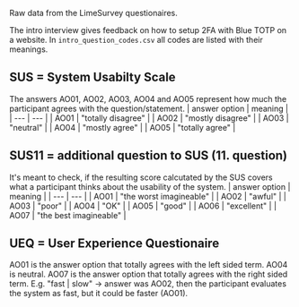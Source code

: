 Raw data from the LimeSurvey questionaires.

The intro interview gives feedback on how to setup 2FA with Blue TOTP on a website.
In `intro_question_codes.csv` all codes are listed with their meanings.

## SUS = System Usabilty Scale
The answers AO01, AO02, AO03, AO04 and AO05 represent how much the participant agrees with the question/statement.
| answer option | meaning |
| --- | --- |
| AO01 | "totally disagree" |
| AO02 | "mostly disagree" |
| AO03 | "neutral" |
| AO04 | "mostly agree" |
| AO05 | "totally agree" |

## SUS11 = additional question to SUS (11. question)
It's meant to check, if the resulting score calcutated by the SUS covers what a participant thinks about the
usability of the system.
| answer option | meaning |
| --- | --- |
| AO01 | "the worst imagineable" |
| AO02 | "awful" |
| AO03 | "poor" |
| AO04 | "OK" |
| AO05 | "good" |
| AO06 | "excellent" |
| AO07 | "the best imagineable" |

## UEQ = User Experience Questionaire
AO01 is the answer option that totally agrees with the left sided term.
AO04 is neutral.
AO07 is the answer option that totally agrees with the right sided term.
E.g. "fast | slow" -> answer was AO02, then the participant evaluates the system as fast, but it 
could be faster (AO01).
